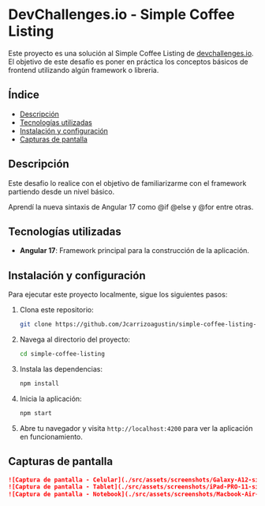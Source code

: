 # DevChallenges.io - Simple Coffee Listing

Este proyecto es una solución al Simple Coffee Listing de [devchallenges.io](https://devchallenges.io/challenge/simple-coffee-listing). El objetivo de este desafío es poner en práctica los conceptos básicos de frontend utilizando algún framework o libreria.

## Índice

- [Descripción](#descripción)
- [Tecnologías utilizadas](#tecnologías-utilizadas)
- [Instalación y configuración](#instalación-y-configuración)
- [Capturas de pantalla](#capturas-de-pantalla)

## Descripción

Este desafio lo realice con el objetivo de familiarizarme con el framework partiendo desde un nivel básico.

Aprendí la nueva sintaxis de Angular 17 como @if @else y @for entre otras.

## Tecnologías utilizadas

- **Angular 17**: Framework principal para la construcción de la aplicación.

## Instalación y configuración

Para ejecutar este proyecto localmente, sigue los siguientes pasos:

1. Clona este repositorio:
    ```bash
    git clone https://github.com/Jcarrizoagustin/simple-coffee-listing-challenge.git
    ```
2. Navega al directorio del proyecto:
    ```bash
    cd simple-coffee-listing
    ```
3. Instala las dependencias:
    ```bash
    npm install
    ```
4. Inicia la aplicación:
    ```bash
    npm start
    ```
5. Abre tu navegador y visita `http://localhost:4200` para ver la aplicación en funcionamiento.

## Capturas de pantalla

```markdown
![Captura de pantalla - Celular](./src/assets/screenshots/Galaxy-A12-simple-coffee-challenge.netlify.app.png)
![Captura de pantalla - Tablet](./src/assets/screenshots/iPad-PRO-11-simple-coffee-challenge.netlify.app.png)
![Captura de pantalla - Notebook](./src/assets/screenshots/Macbook-Air-simple-coffee-challenge.netlify.app.png)
